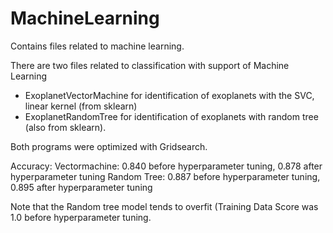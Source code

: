 # MachineLearning
Contains files related to machine learning.

There are two files related to classification with support of Machine Learning 
- ExoplanetVectorMachine for identification of exoplanets with the SVC, linear kernel (from sklearn)
- ExoplanetRandomTree for identification of exoplanets with random tree (also from sklearn).

Both programs were optimized with Gridsearch.

Accuracy: 
Vectormachine: 0.840 before hyperparameter tuning, 0.878 after hyperparameter tuning 
Random Tree: 0.887 before hyperparameter tuning, 0.895 after hyperparameter tuning

Note that the Random tree model tends to overfit (Training Data Score was 1.0 before hyperparameter tuning.
